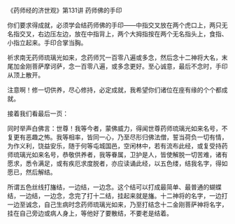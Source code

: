 《药师经的济世观》第131讲 药师佛的手印

你们要求得成就，必须学会结药师佛的手印——中指交叉放在两个虎口上，两只无名指交叉，右边压左边，放在中指背上，两个大拇指按在两个无名指头上，食指、小指立起来。手印合掌当胸。

祈求南无药师琉璃光如来，念药师咒一百零八遍或多念，然后念十二神将大名，末尾加金刚菩萨摩诃萨，念一百零八遍，或多念更好。至心诚意，最后不念时，手印从顶上散开。

注意啊！修一切供养，尽心修持，必定成就，我希望你们诸位在座有缘的个个都成就。

接着我们看最后一页：

同时举声白佛言：世尊！我等今者，蒙佛威力，得闻世尊药师琉璃光如来名号，不复更有恶趣之怖。我等相率，皆同一心，乃至尽形归佛法僧，誓当荷负一切有情，为作义利，饶益安乐，随于何等屯城国邑，空闲林中，若有流布此经，或复受持药师琉璃光如来名号，恭敬供养者，我等眷属，卫护是人，皆使解脱一切苦难，诸有愿求，悉令满足，或有疾厄求度脱者，亦应读诵此经，以五色缕，结我名字，得如愿已，然后解结。

所谓五色丝线打旛结，一边结，一边念。这个结可以打成最简单、最普通的蝴蝶结，一边结，一边念，念完了打十二结，挂起来就是旛。十二神将的名字，一边打一边至诚念，自己生病时念药师琉璃光如来，乃至打结念十二金刚菩萨神将名字，挂在自己旁边或病人身上，等他好了要散结，不要老是结着。
